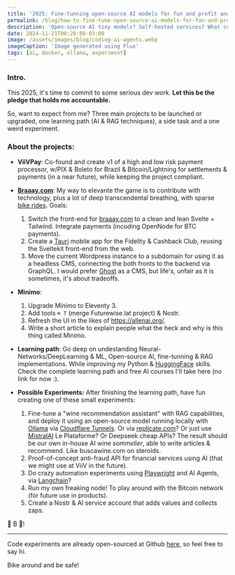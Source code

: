 ```yaml
---
title: '2025: Fine-tunning open-source AI models for fun and profit and more'
permalink: /blog/how-to-fine-tune-open-source-ai-models-for-fun-and-profit/
description: 'Open-source AI tiny models? Self-hosted services? What could go wrong? 😈 A pledge for my 2025 dev experiments.'
date: 2024-11-21T00:20:00-03:00
image: /assets/images/blog/coding-ai-agents.webp
imageCaption: 'Image generated using Flux'
tags: [ai, docker, ollama, experiment]
---
```


### Intro.

This 2025, it's time to commit to some serious dev work.
**Let this be the pledge that holds me accountable.**

So, want to expect from me?
Three main projects to be launched or upgraded, one learning path (AI & RAG techniques), a side task and a one weird experiment.

### About the projects:

- **ViiVPay**: Co-found and create v1 of a high and low risk payment processor, w/PIX & Boleto for Brazil & Bitcoin/Lightning for settlements & payments (in a near future), while keeping the project compliant.
- **[Braaay.com](https://braaay.com)**: My way to elevante the game is to contribute with technology, plus a lot of deep transcendental breathing, with sparse [bike rides](/biking/). Goals:
    1. Switch the front-end for [braaay.com](https://braaay.com) to a clean and lean Svelte + Tailwind. Integrate payments (incuding OpenNode for BTC payments).
    2. Create a [Tauri](https://tauri.app/) mobile app for the Fidelity & Cashback Club, reusing the Sveltekit front-end from the web.
    3. Move the current Wordpress instance to a subdomain for using it as a headless CMS, connecting the both fronts to the backend via GraphQL.
       I would prefer [Ghost](https://ghost.org/) as a CMS, but life's, unfair as it is sometimes, it's about tradeoffs.
- **Minimo**:
    1. Upgrade Mínimo to Eleventy 3.
    2. Add tools `⌘ T` (merge Futurewise.lat project) & Nostr.
    3. Refresh the UI in the likes of https://allenai.org/.
    4. Write a short article to explain people what the heck and why is this thing called Mínimo.
- **Learning path**: Go deep on undestanding Neural-Networks/DeepLearning & ML, Open-source AI, fine-tunning & RAG implementations. While improving my Python & [HuggingFace](https://huggingface.co/minimo-io) skills. Check the complete learning path and free AI courses I'll take here (no link for now :).

- **Possible Experiments:** After finishing the learning path, have fun creating one of these small experiments:
    1. Fine-tune a "wine recommendation assistant" with RAG capabilities, and deploy it using an open-source model running locally with [Ollama](https://ollama.com/) via [Cloudflare Tunnels](https://developers.cloudflare.com/cloudflare-one/connections/connect-networks/). Or via [replicate.com](https://replicate.com/)? Or just use [MistralAI](https://mistral.ai/) Le Plataforme? Or Deepseek cheap APIs?
       The result should be our own in-house AI wine _sommelier_, able to write articles & recommend. Like buscawine.com on steroids.
    2. Proof-of-concept anti-fraud API for financial services using AI (that we might use at ViiV in the future).
    3. Do crazy automation experiments using [Playwright](https://playwright.dev/) and AI Agents, via [Langchain](https://www.langchain.com/)?
    4. Run my own freaking node! To play around with the Bitcoin network (for future use in products).
    5. Create a Nostr & AI service account that adds values and collects zaps.

🤖 ₿ 🚀!

---

Code experiments are already open-sourced at Github [here](https://github.com/minimo-io), so feel free to say hi.

Bike around and be safe!
